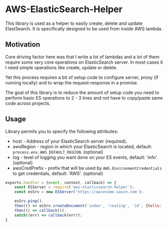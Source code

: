 # AWS-ElasticSearch-Helper

This library is used as a helper to easily create, delete and update ElastSearch. It is specifically designed to be used from inside AWS lambda.

## Motivation

Core driving factor here was that I write a lot of lambdas and a lot of them require some very core operations on ElasticSearch server. In most cases it I need simple operations like create, update or delete. 

Yet this process requires a bit of setup code to configure server, proxy (if running locally) and to wrap the request-response in a promise.

The goal of this library is to reduce the amount of setup code you need to perform basic ES operations to 2 - 3 lines and not have to copy/paste same code across projects.

## Usage

Library permits you to specify the following attributes:
* host - Address of your ElasticSearch server (required).
* awsRegion - region in which your ElasticSearch is located, default: `process.env.AWS_DEFAULT_REGION`. (optional)
* log - level of logging you want done on your ES events, default: 'info'. (optional)
* awsCredPrefix - prefix that will be used by `AWS.EnvironmentCredentials` to get credentials, default: 'AWS'. (optional)

``` js
exports.handler = (event, context, callback) => {
    const ESServer = require('aws-elasticsearch-helper');
    const esSrv = new ESServer('https://awsesome.sauce.com');

    esSrv.ping().
    then(() => esSrv.createDocument('index', 'routing', 'id', {hello: 'world'})).
    then(() => callback()).
    catch((err) => callback(err));
}
```

